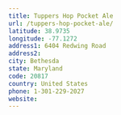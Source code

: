 ```yaml
---
title: Tuppers Hop Pocket Ale
url: /tuppers-hop-pocket-ale/
latitude: 38.9735
longitude: -77.1272
address1: 6404 Redwing Road
address2: 
city: Bethesda
state: Maryland
code: 20817
country: United States
phone: 1-301-229-2027
website: 
---
```


